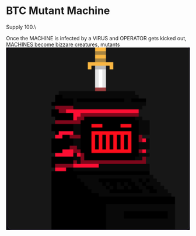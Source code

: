 # BTC Mutant Machine

Supply 100.\


Once the MACHINE is infected by a VIRUS and OPERATOR gets kicked out, MACHINES become bizzare creatures, mutants\
![](<../.gitbook/assets/image (9).png>)
